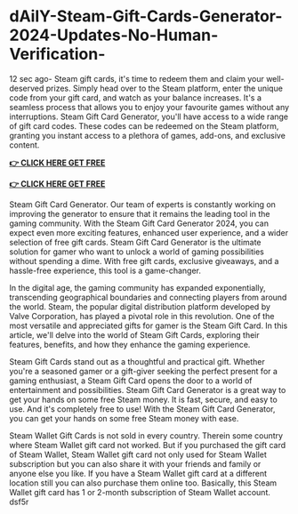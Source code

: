 # dAilY-Steam-Gift-Cards-Generator-2024-Updates-No-Human-Verification-

12 sec ago- Steam gift cards, it's time to redeem them and claim your well-deserved prizes. Simply head over to the Steam platform, enter the unique code from your gift card, and watch as your balance increases. It's a seamless process that allows you to enjoy your favourite games without any interruptions. Steam Gift Card Generator, you'll have access to a wide range of gift card codes. These codes can be redeemed on the Steam platform, granting you instant access to a plethora of games, add-ons, and exclusive content.

**[👉 CLICK HERE GET FREE](https://tinyurl.com/2s46ehyz)**

**[👉 CLICK HERE GET FREE](https://tinyurl.com/2s46ehyz)**

Steam Gift Card Generator. Our team of experts is constantly working on improving the generator to ensure that it remains the leading tool in the gaming community. With the Steam Gift Card Generator 2024, you can expect even more exciting features, enhanced user experience, and a wider selection of free gift cards. Steam Gift Card Generator is the ultimate solution for gamer who want to unlock a world of gaming possibilities without spending a dime. With free gift cards, exclusive giveaways, and a hassle-free experience, this tool is a game-changer.

In the digital age, the gaming community has expanded exponentially, transcending geographical boundaries and connecting players from around the world. Steam, the popular digital distribution platform developed by Valve Corporation, has played a pivotal role in this revolution. One of the most versatile and appreciated gifts for gamer is the Steam Gift Card. In this article, we'll delve into the world of Steam Gift Cards, exploring their features, benefits, and how they enhance the gaming experience.

Steam Gift Cards stand out as a thoughtful and practical gift. Whether you're a seasoned gamer or a gift-giver seeking the perfect present for a gaming enthusiast, a Steam Gift Card opens the door to a world of entertainment and possibilities. Steam Gift Card Generator is a great way to get your hands on some free Steam money. It is fast, secure, and easy to use. And it's completely free to use! With the Steam Gift Card Generator, you can get your hands on some free Steam money with ease.

Steam Wallet Gift Cards is not sold in every country. Therein some country where Steam Wallet gift card not worked. But if you purchased the gift card of Steam Wallet, Steam Wallet gift card not only used for Steam Wallet subscription but you can also share it with your friends and family or anyone else you like. If you have a Steam Wallet gift card at a different location still you can also purchase them online too. Basically, this Steam Wallet gift card has 1 or 2-month subscription of Steam Wallet account. dsf5r
